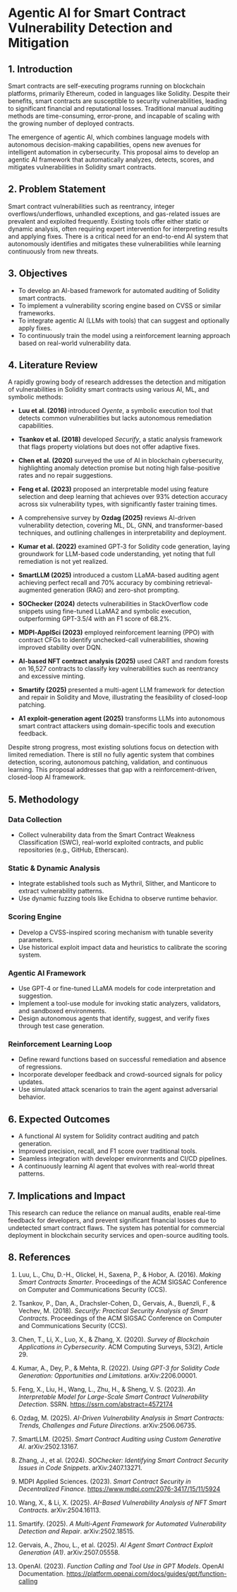 # Agentic AI for Smart Contract Vulnerability Detection and Mitigation

## 1. Introduction

Smart contracts are self-executing programs running on blockchain platforms, primarily Ethereum, coded in languages like Solidity. Despite their benefits, smart contracts are susceptible to security vulnerabilities, leading to significant financial and reputational losses. Traditional manual auditing methods are time-consuming, error-prone, and incapable of scaling with the growing number of deployed contracts.

The emergence of agentic AI, which combines language models with autonomous decision-making capabilities, opens new avenues for intelligent automation in cybersecurity. This proposal aims to develop an agentic AI framework that automatically analyzes, detects, scores, and mitigates vulnerabilities in Solidity smart contracts.

## 2. Problem Statement

Smart contract vulnerabilities such as reentrancy, integer overflows/underflows, unhandled exceptions, and gas-related issues are prevalent and exploited frequently. Existing tools offer either static or dynamic analysis, often requiring expert intervention for interpreting results and applying fixes. There is a critical need for an end-to-end AI system that autonomously identifies and mitigates these vulnerabilities while learning continuously from new threats.

## 3. Objectives

- To develop an AI-based framework for automated auditing of Solidity smart contracts.
- To implement a vulnerability scoring engine based on CVSS or similar frameworks.
- To integrate agentic AI (LLMs with tools) that can suggest and optionally apply fixes.
- To continuously train the model using a reinforcement learning approach based on real-world vulnerability data.

## 4. Literature Review

A rapidly growing body of research addresses the detection and mitigation of vulnerabilities in Solidity smart contracts using various AI, ML, and symbolic methods:

- **Luu et al. (2016)** introduced *Oyente*, a symbolic execution tool that detects common vulnerabilities but lacks autonomous remediation capabilities.

- **Tsankov et al. (2018)** developed *Securify*, a static analysis framework that flags property violations but does not offer adaptive fixes.

- **Chen et al. (2020)** surveyed the use of AI in blockchain cybersecurity, highlighting anomaly detection promise but noting high false-positive rates and no repair suggestions.

- **Feng et al. (2023)** proposed an interpretable model using feature selection and deep learning that achieves over 93% detection accuracy across six vulnerability types, with significantly faster training times.

- A comprehensive survey by **Ozdag (2025)** reviews AI-driven vulnerability detection, covering ML, DL, GNN, and transformer-based techniques, and outlining challenges in interpretability and deployment.

- **Kumar et al. (2022)** examined GPT‑3 for Solidity code generation, laying groundwork for LLM-based code understanding, yet noting that full remediation is not yet realized.

- **SmartLLM (2025)** introduced a custom LLaMA-based auditing agent achieving perfect recall and 70% accuracy by combining retrieval-augmented generation (RAG) and zero-shot prompting.

- **SOChecker (2024)** detects vulnerabilities in StackOverflow code snippets using fine-tuned LLaMA2 and symbolic execution, outperforming GPT-3.5/4 with an F1 score of 68.2%.

- **MDPI‑ApplSci (2023)** employed reinforcement learning (PPO) with contract CFGs to identify unchecked-call vulnerabilities, showing improved stability over DQN.

- **AI-based NFT contract analysis (2025)** used CART and random forests on 16,527 contracts to classify key vulnerabilities such as reentrancy and excessive minting.

- **Smartify (2025)** presented a multi-agent LLM framework for detection and repair in Solidity and Move, illustrating the feasibility of closed-loop patching.

- **A1 exploit-generation agent (2025)** transforms LLMs into autonomous smart contract attackers using domain-specific tools and execution feedback.

Despite strong progress, most existing solutions focus on detection with limited remediation. There is still no fully agentic system that combines detection, scoring, autonomous patching, validation, and continuous learning. This proposal addresses that gap with a reinforcement-driven, closed-loop AI framework.

## 5. Methodology

### Data Collection

- Collect vulnerability data from the Smart Contract Weakness Classification (SWC), real-world exploited contracts, and public repositories (e.g., GitHub, Etherscan).

### Static & Dynamic Analysis

- Integrate established tools such as Mythril, Slither, and Manticore to extract vulnerability patterns.
- Use dynamic fuzzing tools like Echidna to observe runtime behavior.

### Scoring Engine

- Develop a CVSS-inspired scoring mechanism with tunable severity parameters.
- Use historical exploit impact data and heuristics to calibrate the scoring system.

### Agentic AI Framework

- Use GPT-4 or fine-tuned LLaMA models for code interpretation and suggestion.
- Implement a tool-use module for invoking static analyzers, validators, and sandboxed environments.
- Design autonomous agents that identify, suggest, and verify fixes through test case generation.

### Reinforcement Learning Loop

- Define reward functions based on successful remediation and absence of regressions.
- Incorporate developer feedback and crowd-sourced signals for policy updates.
- Use simulated attack scenarios to train the agent against adversarial behavior.

## 6. Expected Outcomes

- A functional AI system for Solidity contract auditing and patch generation.
- Improved precision, recall, and F1 score over traditional tools.
- Seamless integration with developer environments and CI/CD pipelines.
- A continuously learning AI agent that evolves with real-world threat patterns.

## 7. Implications and Impact

This research can reduce the reliance on manual audits, enable real-time feedback for developers, and prevent significant financial losses due to undetected smart contract flaws. The system has potential for commercial deployment in blockchain security services and open-source auditing tools.

## 8. References

1. Luu, L., Chu, D.-H., Olickel, H., Saxena, P., & Hobor, A. (2016). *Making Smart Contracts Smarter*. Proceedings of the ACM SIGSAC Conference on Computer and Communications Security (CCS).

2. Tsankov, P., Dan, A., Drachsler-Cohen, D., Gervais, A., Buenzli, F., & Vechev, M. (2018). *Securify: Practical Security Analysis of Smart Contracts*. Proceedings of the ACM SIGSAC Conference on Computer and Communications Security (CCS).

3. Chen, T., Li, X., Luo, X., & Zhang, X. (2020). *Survey of Blockchain Applications in Cybersecurity*. ACM Computing Surveys, 53(2), Article 29.

4. Kumar, A., Dey, P., & Mehta, R. (2022). *Using GPT-3 for Solidity Code Generation: Opportunities and Limitations*. arXiv:2206.00001.

5. Feng, X., Liu, H., Wang, L., Zhu, H., & Sheng, V. S. (2023). *An Interpretable Model for Large-Scale Smart Contract Vulnerability Detection*. SSRN. https://ssrn.com/abstract=4572174

6. Ozdag, M. (2025). *AI-Driven Vulnerability Analysis in Smart Contracts: Trends, Challenges and Future Directions*. arXiv:2506.06735.

7. SmartLLM. (2025). *Smart Contract Auditing using Custom Generative AI*. arXiv:2502.13167.

8. Zhang, J., et al. (2024). *SOChecker: Identifying Smart Contract Security Issues in Code Snippets*. arXiv:2407.13271.

9. MDPI Applied Sciences. (2023). *Smart Contract Security in Decentralized Finance*. https://www.mdpi.com/2076-3417/15/11/5924

10. Wang, X., & Li, X. (2025). *AI-Based Vulnerability Analysis of NFT Smart Contracts*. arXiv:2504.16113.

11. Smartify. (2025). *A Multi-Agent Framework for Automated Vulnerability Detection and Repair*. arXiv:2502.18515.

12. Gervais, A., Zhou, L., et al. (2025). *AI Agent Smart Contract Exploit Generation (A1)*. arXiv:2507.05558.

13. OpenAI. (2023). *Function Calling and Tool Use in GPT Models*. OpenAI Documentation. https://platform.openai.com/docs/guides/gpt/function-calling
